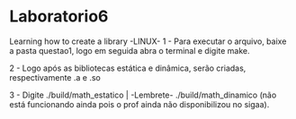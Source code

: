 # Laboratorio6
Learning how to create a library
    -LINUX-
  1 - Para executar o arquivo, baixe a pasta questao1, logo em seguida abra o terminal e digite make.
  
  2 - Logo após as bibliotecas estática e dinâmica, serão criadas, respectivamente .a e .so
  
  3 - Digite ./build/math_estatico | -Lembrete- ./build/math_dinamico (não está funcionando ainda pois o prof ainda não disponibilizou no sigaa).
